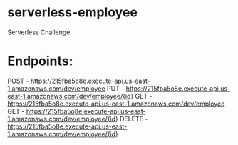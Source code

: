 # serverless-employee

Serverless Challenge




# Endpoints:
POST - https://215fba5o8e.execute-api.us-east-1.amazonaws.com/dev/employee
PUT - https://215fba5o8e.execute-api.us-east-1.amazonaws.com/dev/employee/{id}
GET - https://215fba5o8e.execute-api.us-east-1.amazonaws.com/dev/employee
GET - https://215fba5o8e.execute-api.us-east-1.amazonaws.com/dev/employee/{id}
DELETE - https://215fba5o8e.execute-api.us-east-1.amazonaws.com/dev/employee/{id}
